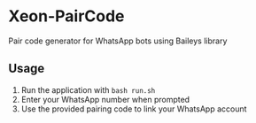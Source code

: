 
# Xeon-PairCode
Pair code generator for WhatsApp bots using Baileys library

## Usage
1. Run the application with `bash run.sh`
2. Enter your WhatsApp number when prompted
3. Use the provided pairing code to link your WhatsApp account
